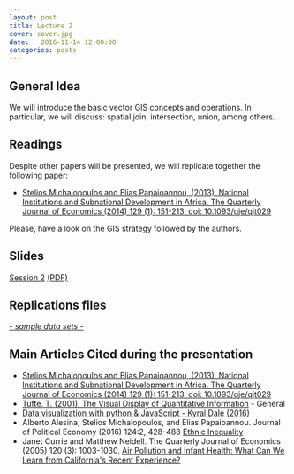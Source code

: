 ```yaml
---
layout: post
title: Lecture 2
cover: cover.jpg
date:   2016-11-14 12:00:00
categories: posts
---
```



## General Idea

We will introduce the basic vector GIS concepts and operations. In particular, we will discuss: spatial join, intersection, union, among others.

## Readings

Despite other papers will be presented, we will replicate together the following paper:

- [Stelios Michalopoulos and Elias Papaioannou, (2013). National Institutions and Subnational Development in Africa. The Quarterly Journal of Economics (2014) 129 (1): 151-213. doi: 10.1093/qje/qjt029](http://qje.oxfordjournals.org/content/129/1/151.full)

Please, have a look on the GIS strategy followed by the authors.

## Slides

[Session 2](https://gisforappliedeconomics.github.io/lectures/lecture_2) [(PDF)](https://gisforappliedeconomics.github.io/lectures/pdfs/lecture_2.pdf)
## Replications files

<a href="https://github.com/GISforAppliedEconomics/data_and_syntaxis" target="_blank"><i class="fa fa-github" aria-hidden="true"> - sample data sets - </i></a>


## Main Articles Cited during the presentation

- [Stelios Michalopoulos and Elias Papaioannou, (2013). National Institutions and Subnational Development in Africa. The Quarterly Journal of Economics (2014) 129 (1): 151-213. doi: 10.1093/qje/qjt029](http://qje.oxfordjournals.org/content/129/1/151.full)
- [Tufte, T. (2001). The Visual Display of Quantitative Information](https://www.edwardtufte.com/tufte/books_vdqi) - General
- [Data visualization with python & JavaScript -  Kyral Dale (2016)](https://www.amazon.com/Data-Visualization-Python-JavaScript-Transform/dp/1491920513)
- Alberto Alesina, Stelios Michalopoulos, and Elias Papaioannou. Journal of Political Economy (2016) 124:2, 428-488   [Ethnic Inequality](http://www.journals.uchicago.edu/doi/10.1086/685300) 
- Janet Currie and Matthew Neidell. The Quarterly Journal of Economics (2005) 120 (3): 1003-1030. [Air Pollution and Infant Health: What Can We Learn from California's Recent Experience?](http://qje.oxfordjournals.org/content/120/3/1003.short)











